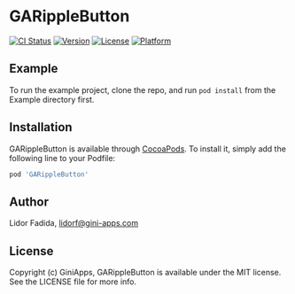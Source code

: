 # GARippleButton

[![CI Status](https://img.shields.io/travis/lidorf-gini-apps/GARippleButton.svg?style=flat)](https://travis-ci.org/lidorf-gini-apps/GARippleButton)
[![Version](https://img.shields.io/cocoapods/v/GARippleButton.svg?style=flat)](https://cocoapods.org/pods/GARippleButton)
[![License](https://img.shields.io/cocoapods/l/GARippleButton.svg?style=flat)](https://cocoapods.org/pods/GARippleButton)
[![Platform](https://img.shields.io/cocoapods/p/GARippleButton.svg?style=flat)](https://cocoapods.org/pods/GARippleButton)

## Example

To run the example project, clone the repo, and run `pod install` from the Example directory first.

## Installation

GARippleButton is available through [CocoaPods](https://cocoapods.org). To install
it, simply add the following line to your Podfile:

```ruby
pod 'GARippleButton'
```

## Author

Lidor Fadida, lidorf@gini-apps.com

## License

Copyright (c) GiniApps, GARippleButton is available under the MIT license. See the LICENSE file for more info.
